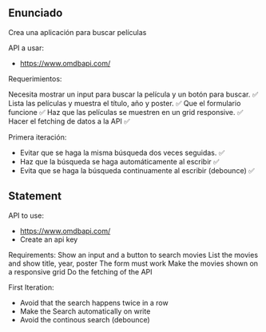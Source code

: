 ## Enunciado

Crea una aplicación para buscar películas

API a usar:

- https://www.omdbapi.com/

Requerimientos:

Necesita mostrar un input para buscar la película y un botón para buscar. ✅
Lista las películas y muestra el título, año y poster. ✅
Que el formulario funcione ✅
Haz que las películas se muestren en un grid responsive. ✅
Hacer el fetching de datos a la API ✅

Primera iteración:

- Evitar que se haga la misma búsqueda dos veces seguidas. ✅
- Haz que la búsqueda se haga automáticamente al escribir ✅
- Evita que se haga la búsqueda continuamente al escribir (debounce) ✅

## Statement

API to use:

- https://www.omdbapi.com/
- Create an api key

Requirements:
Show an input and a button to search movies
List the movies and show title, year, poster
The form must work
Make the movies shown on a responsive grid
Do the fetching of the API

First Iteration:

- Avoid that the search happens twice in a row
- Make the Search automatically on write
- Avoid the continous search (debounce)
